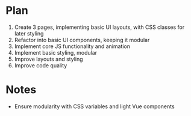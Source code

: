 # Plan

1. Create 3 pages, implementing basic UI layouts, with CSS classes for later styling
2. Refactor into basic UI components, keeping it modular
3. Implement core JS functionality and animation
4. Implement basic styling, modular
5. Improve layouts and styling
6. Improve code quality

# Notes

- Ensure modularity with CSS variables and light Vue components
